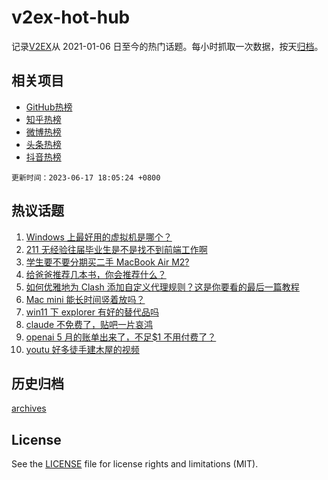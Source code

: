 # v2ex-hot-hub

 记录[V2EX](https://www.v2ex.com/)从 2021-01-06 日至今的热门话题。每小时抓取一次数据，按天[归档](archives)。
 
 ## 相关项目

- [GitHub热榜](https://github.com/snaildev/github-hot-hub)
- [知乎热榜](https://github.com/snaildev/zhihu-hot-hub)
- [微博热榜](https://github.com/snaildev/weibo-hot-hub)
- [头条热榜](https://github.com/snaildev/toutiao-hot-hub)
- [抖音热榜](https://github.com/snaildev/douyin-hot-hub)


 `更新时间：2023-06-17 18:05:24 +0800`

## 热议话题

1. [Windows 上最好用的虚拟机是哪个？](https://www.v2ex.com/t/949474)
1. [211 无经验往届毕业生是不是找不到前端工作啊](https://www.v2ex.com/t/949439)
1. [学生要不要分期买二手 MacBook Air M2?](https://www.v2ex.com/t/949510)
1. [给爸爸推荐几本书，你会推荐什么？](https://www.v2ex.com/t/949446)
1. [如何优雅地为 Clash 添加自定义代理规则？这是你要看的最后一篇教程](https://www.v2ex.com/t/949462)
1. [Mac mini 能长时间竖着放吗？](https://www.v2ex.com/t/949397)
1. [win11 下 explorer 有好的替代品吗](https://www.v2ex.com/t/949515)
1. [claude 不免费了，贴吧一片哀鸿](https://www.v2ex.com/t/949535)
1. [openai 5 月的账单出来了，不足$1 不用付费了？](https://www.v2ex.com/t/949479)
1. [youtu 好多徒手建木屋的视频](https://www.v2ex.com/t/949541)

## 历史归档

[archives](archives)

## License

See the [LICENSE](LICENSE) file for license rights and limitations (MIT).
